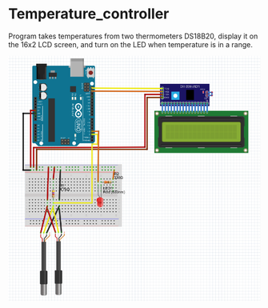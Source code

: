 # Temperature_controller
Program takes temperatures from two thermometers DS18B20, display it on the 16x2 LCD screen, and turn on the LED when temperature is in a range.

![GitHub Logo](scheme.png)
